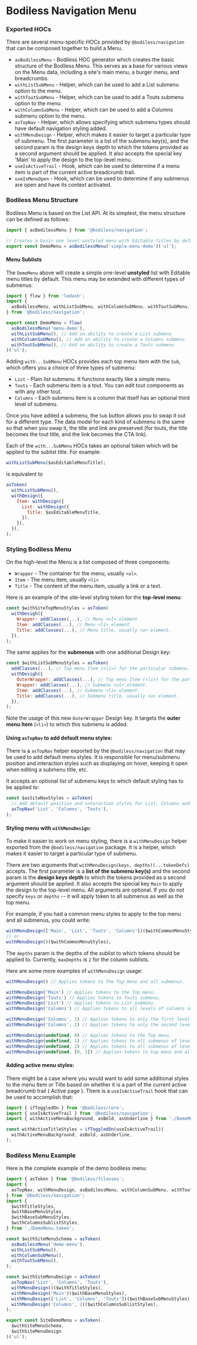 
# Bodiless Navigation Menu

### Exported HOCs
There are several menu-specific HOCs provided by `@bodiless/navigation` that can be composed together to build a Menu.

 - `asBodilessMenu` - Bodiless HOC generator which creates the basic structure of the Bodiless Menu. This serves as a base for various views on the Menu data, including a site's main menu, a burger menu, and breadcrumbs.
 - `withListSubMenu` - Helper, which can be used to add a List submenu option to the menu.
 - `withToutSubMenu` - Helper, which can be used to add a Touts submenu option to the menu.
 - `withColumnSubMenu` - Helper, which can be used to add a Columns submenu option to the menu.
 - `asTopNav` - Helper, which allows specifying which submenu types should have default navigation styling added.
 - `withMenuDesign` - Helper, which makes it easier to target a particular type of submenu. The first parameter is a list of the submenu key(s), and the second param is the design keys depth to which the tokens provided as a second argument should be applied. It also accepts the special key 'Main' to apply the design to the top-level menu.
 - `useIsActiveTrail` - Hook, which can be used to determine if a menu item is part of the current active breadcrumb trail.
 - `useIsMenuOpen` - Hook, which can be used to determine if any submenus are open and have its context activated.

### Bodiless Menu Structure
Bodiless Menu is based on the List API. At its simplest, the menu structure can be defined as follows:
```js
import { asBodilessMenu } from '@bodiless/navigation';

// Creates a basic one level unstyled menu with Editable titles by default.
export const DemoMenu = asBodilessMenu('simple-menu-demo')('ul');
```

#### Menu Sublists
The `DemoMenu` above will create a simple one-level **unstyled** list with Editable menu titles by default. This menu may be extended with different types of submenus:
```js
import { flow } from 'lodash';
import {
  asBodilessMenu, withListSubMenu, withColumnSubMenu, withToutSubMenu,
} from '@bodiless/navigation';

export const DemoMenu = flow(
  asBodilessMenu('menu-demo'),
  withListSubMenu(), // Add an ability to create a List submenu
  withColumnSubMenu(), // Add an ability to create a Columns submenu
  withToutSubMenu(), // Add an ability to create a Touts submenu
)('ul');
```

Adding `with...SubMenu` HOCs provides each top menu item with the `Sub`, which offers you a choice of three types of submenu:
 - `List` - Plain list submenu. It functions exactly like a simple menu.
 - `Touts` - Each submenu item is a tout. You can edit tout components as with any other tout.
 - `Columns` - Each submenu item is a column that itself has an optional third level of submenu.

Once you have added a submenu, the `Sub` button allows you to swap it out for a different type. The data model for each kind of submenu is the same so that when you swap it, the title and link are preserved (for touts, the title becomes the tout title, and the link becomes the CTA link).

Each of the `with...SubMenu` HOCs takes an optional token which will be applied to the sublist title. For example:
```js
withListSubMenu($asEditableMenuTitle);
```
is equivalent to
```js
asToken(
  withListSubMenu(),
  withDesign({
    Item: withDesign({
      List: withDesign({
        Title: $asEditableMenuTitle,
      }),
    }),
  }),
);
```

### Styling Bodiless Menu

On the high-level the Menu is a list composed of three components:
- `Wrapper` - The container for the menu, usually `<ul>`.
- `Item` - The menu item, usually `<li>`
- `Title` - The content of the menu item, usually a link or a text.

Here is an example of the site-level styling token for the **top-level menu**:
```js
const $withSiteTopMenuStyles = asToken(
  withDesigh({
    Wrapper: addClasses(...), // Menu <ul> element
    Item: addClasses(...), // Menu <li> element
    Title: addClasses(...), // Menu title, usually <a> element.
  }),
);
```

The same applies for the **submenus** with one additional Design key:
```js
const $withListSubMenuStyles = asToken(
  addClasses(...), // Top menu Item (<li>) for the particular submenu.
  withDesigh({
    OuterWrapper: addClasses(...), // Top menu Item (<li>) for the particular submenu. Same as addClasses() above. 
    Wrapper: addClasses(...), // Submenu <ul> element.
    Item: addClasses(...), // Submenu <li> element.
    Title: addClasses(...), // Submenu title, usually <a> element.
  }),
);
```

Note the usage of this new `OuterWrapper` Design key. It targets the **outer menu Item** (`<li>`) to which this submenu is added. 

#### Using `asTopNav` to add default menu styles:
There is a `asTopNav` helper exported by the `@bodiless/navigation` that may be used to add default menu styles. It is responsible for menu/submenu position and interaction styles such as displaying on hover, keeping it open when editing a submenu title, etc.

It accepts an optional list of submenu keys to which default styling has to be applied to:
```js
const $asSiteNavStyles = asToken(
  // Add default position and interaction styles for List, Columns and Touts submenus.
  asTopNav('List', 'Columns', 'Touts'),
);
```

#### Styling menu with `withMenuDesign`:
To make it easier to work on menu styling, there is a `withMenuDesign` helper exported from the `@bodiless/navigation` package. It is a helper, which makes it easier to target a particular type of submenu.

There are two arguments that `withMenuDesign(keys, depths)(...tokenDefs)` accepts. The first parameter is a **list of the submenu key(s)** and the second param is the **design keys depth** to which the tokens provided as a second argument should be applied. It also accepts the special key `Main` to apply the design to the top-level menu. All arguments are optional. If you do not specify `keys` or `depths` -- it will apply token to all submenus as well as the top menu.

For example, if you had a common menu styles to apply to the top menu and all submenus, you could write:
```js
withMenuDesign(['Main', 'List', 'Touts', 'Columns'])($withCommonMenuStyles);
// or
withMenuDesign()($withCommonMenuStyles);
```

The `depths` param is the depths of the sublist to which tokens should be applied to. Currently, `maxDepths` is `2` for the column sublists.

Here are some more examples of `withMenuDesign` usage:
```js
withMenuDesign() // Applies tokens to the Top menu and all submenus.

withMenuDesign('Main') // Applies tokens to the Top menu.
withMenuDesign('Touts') // Applies tokens to Touts submenu.
withMenuDesign('List') // Applies tokens to List submenu.
withMenuDesign('Columns') // Applies tokens to all levels of columns submenu.

withMenuDesign('Columns', 1) // Applies tokens to only the first level of Columns submenu.
withMenuDesign('Columns', 2) // Applies tokens to only the second level of Columns submenu.

withMenuDesign(undefined, 0) // Applies tokens to the Top menu.
withMenuDesign(undefined, 1) // Applies tokens to all submenus of level 1.
withMenuDesign(undefined, 2) // Applies tokens to all submenus of level 2.
withMenuDesign(undefined, [0, 1]) // Applies tokens to top menu and all submenus of level 1.
```

#### Adding active menu styles:
There might be a case where you would want to add some additional styles to the menu Item or Title based on whether it is a part of the current active breadcrumb trail ( Active page ). There is a `useIsActiveTrail` hook that can be used to accomplish that:
```js
import { ifToggledOn } from '@bodiless/core';
import { useIsActiveTrail } from '@bodiless/navigation';
import { withActiveMenuBackground, asBold, asUnderline } from './DemoMenu.token';

const withActiveTitleStyles = ifToggledOn(useIsActiveTrail)(
  withActiveMenuBackground, asBold, asUnderline,
);
```

### Bodiless Menu Example
Here is the complete example of the demo bodiless menu:
```js
import { asToken } from '@bodiless/fclasses';
import {
  asTopNav, withMenuDesign, asBodilessMenu, withColumnSubMenu, withToutSubMenu,
} from '@bodiless/navigation';
import {
  $withTitleStyles,
  $withBaseMenuStyles,
  $withBaseSubMenuStyles,
  $withColumnsSublistStyles,
} from './DemoMenu.token';

const $withSiteMenuSchema = asToken(
  asBodilessMenu('demo-menu'),
  withListSubMenu(),
  withColumnSubMenu(),
  withToutSubMenu(),
);

const $withSiteMenuDesign = asToken(
  asTopNav('List', 'Columns', 'Touts'),
  withMenuDesign()($withTitleStyles),
  withMenuDesign('Main')($withBaseMenuStyles),
  withMenuDesign(['List', 'Columns', 'Touts'])($withBaseSubMenuStyles),
  withMenuDesign('Columns', 2)($withColumnsSublistStyles),
);

export const SiteDemoMenu = asToken(
  $withSiteMenuSchema,
  $withSiteMenuDesign
)('ul');
```
